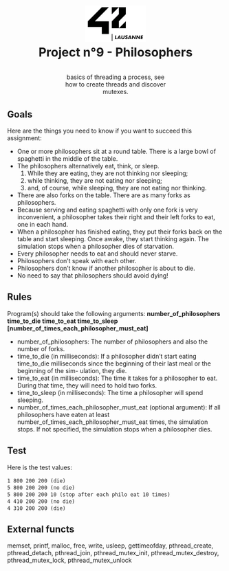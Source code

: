 <h1 align="center">
    <img alt="42Lausanne" title="42Lausanne" src="https://github.com/MarJC5/42/blob/main/42_logo.svg" width="140"> </br>
    Project n°9 - Philosophers
    <h4 align="center" style="width: 50%; margin: 2rem auto; font-weight: normal;">
     basics of threading a process, see how to create threads and discover mutexes.
    </h4>
</h1>

## Goals

Here are the things you need to know if you want to succeed this assignment:

- One or more philosophers sit at a round table.
There is a large bowl of spaghetti in the middle of the table.
- The philosophers alternatively eat, think, or sleep.
    1. While they are eating, they are not thinking nor sleeping;
    2. while thinking, they are not eating nor sleeping;
    3. and, of course, while sleeping, they are not eating nor thinking.
- There are also forks on the table. There are as many forks as philosophers.
- Because serving and eating spaghetti with only one fork is very inconvenient, a
philosopher takes their right and their left forks to eat, one in each hand.
- When a philosopher has finished eating, they put their forks back on the table and
start sleeping. Once awake, they start thinking again. The simulation stops when
a philosopher dies of starvation.
- Every philosopher needs to eat and should never starve.
- Philosophers don’t speak with each other.
- Philosophers don’t know if another philosopher is about to die.
- No need to say that philosophers should avoid dying!

## Rules

Program(s) should take the following arguments: **number_of_philosophers time_to_die time_to_eat time_to_sleep [number_of_times_each_philosopher_must_eat]**

- number_of_philosophers: The number of philosophers and also the number
of forks.
- time_to_die (in milliseconds): If a philosopher didn’t start eating time_to_die
milliseconds since the beginning of their last meal or the beginning of the sim-
ulation, they die.
- time_to_eat (in milliseconds): The time it takes for a philosopher to eat.
During that time, they will need to hold two forks.
- time_to_sleep (in milliseconds): The time a philosopher will spend sleeping.
- number_of_times_each_philosopher_must_eat (optional argument): If all
philosophers have eaten at least number_of_times_each_philosopher_must_eat
times, the simulation stops. If not specified, the simulation stops when a
philosopher dies.

## Test

Here is the test values:

```shell
1 800 200 200 (die)
5 800 200 200 (no die)
5 800 200 200 10 (stop after each philo eat 10 times)
4 410 200 200 (no die)
4 310 200 200 (die)
```

## External functs

memset, printf, malloc, free, write, usleep, gettimeofday, pthread_create, pthread_detach, pthread_join, pthread_mutex_init, pthread_mutex_destroy, pthread_mutex_lock, pthread_mutex_unlock
